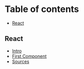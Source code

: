 # Table of contents

* [React](README.md)

## React

* [Intro](react/intro.md)
* [First Component](react/first-component.md)
* [Sources](react/sources.md)


